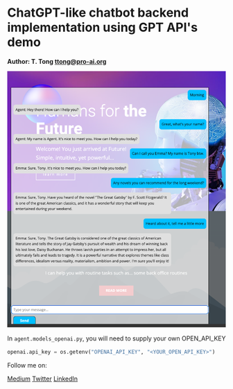 # ChatGPT-like chatbot backend implementation using GPT API's demo


**Author: T. Tong <ttong@pro-ai.org>**


![ChatWithFuture](screenshot.png)

In `agent.models_openai.py`, you will need to supply your own OPEN_API_KEY

```python
openai.api_key = os.getenv("OPENAI_API_KEY", "<YOUR_OPEN_API_KEY>")
```


Follow me on: 

[Medium](https://medium.com/@tonytong.ai)
[Twitter](https://twitter.com/GoProAI)
[LinkedIn](https://www.linkedin.com/in/ttong/)
